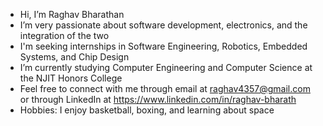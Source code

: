 -  Hi, I’m Raghav Bharathan
-  I’m very passionate about software development, electronics, and the integration of the two
-  I'm seeking internships in Software Engineering, Robotics, Embedded Systems, and Chip Design
-  I’m currently studying Computer Engineering and Computer Science at the NJIT Honors College
-  Feel free to connect with me through email at raghav4357@gmail.com or through LinkedIn at https://www.linkedin.com/in/raghav-bharath
-  Hobbies: I enjoy basketball, boxing, and learning about space

<!---
raghavbharath/raghavbharath is a ✨ special ✨ repository because its `README.md` (this file) appears on your GitHub profile.
You can click the Preview link to take a look at your changes.
--->
